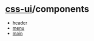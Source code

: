 # [css-ui](../#readme)/<a>components</a>

* [header](./header/#readme)
* [menu](./menu/#readme)
* [main](./main/#readme)